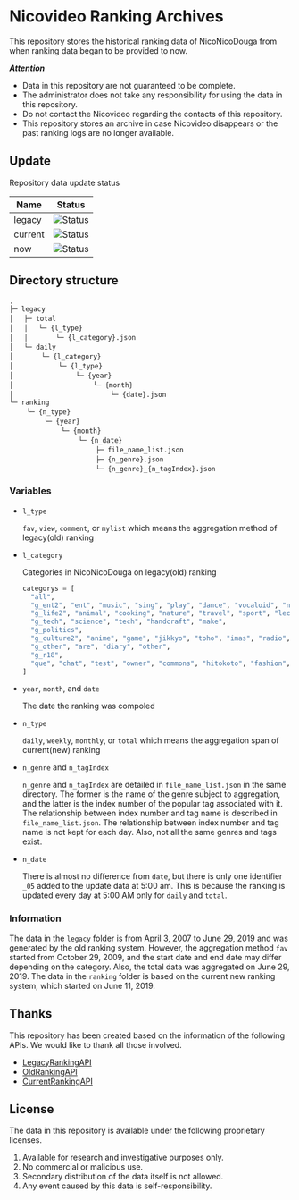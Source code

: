 # Nicovideo Ranking Archives

This repository stores the historical ranking data of NicoNicoDouga from when ranking data began to be provided to now.

***Attention***
- Data in this repository are not guaranteed to be complete.
- The administrator does not take any responsibility for using the data in this repository.
- Do not contact the Nicovideo regarding the contacts of this repository.
- This repository stores an archive in case Nicovideo disappears or the past ranking logs are no longer available.

## Update
Repository data update status

|Name|Status|
|----|------|
|legacy|![Status](https://img.shields.io/static/v1?label=Status&message=All%20done&color=success&style=flat-square&logo=github)|
|current|![Status](https://img.shields.io/static/v1?label=Status&message=None&color=inactive&style=flat-square&logo=github)|
|now|![Status](https://img.shields.io/github/workflow/status/niconicolibs/ranking-archives/getNowRanking&style=flat-square&logo=github)|

## Directory structure
```
.
├─ legacy
│　 ├─ total
│　 │　 └─ {l_type}
│　 │　 　　 └─ {l_category}.json
│　 └─ daily
│　 　　 └─ {l_category}
│　 　　 　　 └─ {l_type}
│　 　　 　　 　　 └─ {year}
│　 　　 　　 　　 　　 └─ {month}
│　 　　 　　 　　 　　 　　 └─ {date}.json
└─ ranking
　　 └─ {n_type}
　　 　　 └─ {year}
　　 　　 　　 └─ {month}
　　 　　 　　 　　 └─ {n_date}
　　 　　 　　 　　 　　 ├─ file_name_list.json
　　 　　 　　 　　 　　 ├─ {n_genre}.json
　　 　　 　　 　　 　　 └─ {n_genre}_{n_tagIndex}.json
``` 

### Variables
- `l_type`

   `fav`, `view`, `comment`, or `mylist` which means the aggregation method of legacy(old) ranking
- `l_category`

   Categories in NicoNicoDouga on legacy(old) ranking
   ```python
   categorys = [
     "all",
     "g_ent2", "ent", "music", "sing", "play", "dance", "vocaloid", "nicoindies", "asmr", "mmd", "virtual",
     "g_life2", "animal", "cooking", "nature", "travel", "sport", "lecture", "drive", "history", "train",
     "g_tech", "science", "tech", "handcraft", "make",
     "g_politics",
     "g_culture2", "anime", "game", "jikkyo", "toho", "imas", "radio", "draw", "trpg",
     "g_other", "are", "diary", "other",
     "g_r18",
     "que", "chat", "test", "owner", "commons", "hitokoto", "fashion", "g_ent", "g_life", "g_try", "g_culture", "g_popular"
   ]
   ```
- `year`, `month`, and `date`

   The date the ranking was compoled
- `n_type`

   `daily`, `weekly`, `monthly`, or `total` which means the aggregation span of current(new) ranking
- `n_genre` and `n_tagIndex`

   `n_genre` and `n_tagIndex` are detailed in `file_name_list.json` in the same directory. The former is the name of the genre subject to aggregation, and the latter is the index number of the popular tag associated with it. The relationship between index number and tag name is described in `file_name_list.json`. The relationship between index number and tag name is not kept for each day. Also, not all the same genres and tags exist.
- `n_date`

   There is almost no difference from `date`, but there is only one identifier `_05` added to the update data at 5:00 am. This is because the ranking is updated every day at 5:00 AM only for `daily` and `total`.

### Information
The data in the `legacy` folder is from April 3, 2007 to June 29, 2019 and was generated by the old ranking system. However, the aggregation method `fav` started from October 29, 2009, and the start date and end date may differ depending on the category. Also, the total data was aggregated on June 29, 2019.
The data in the `ranking` folder is based on the current new ranking system, which started on June 11, 2019.

## Thanks
This repository has been created based on the information of the following APIs. We would like to thank all those involved.
- [LegacyRankingAPI](https://nvapi.nicovideo.jp/v1/ranking/legacy)
- [OldRankingAPI](https://dcdn.cdn.nimg.jp/nicovideo/old-ranking)
- [CurrentRankingAPI](https://nvapi.nicovideo.jp/v1/ranking)

## License
The data in this repository is available under the following proprietary licenses.
1. Available for research and investigative purposes only.
2. No commercial or malicious use.
3. Secondary distribution of the data itself is not allowed.
4. Any event caused by this data is self-responsibility.

